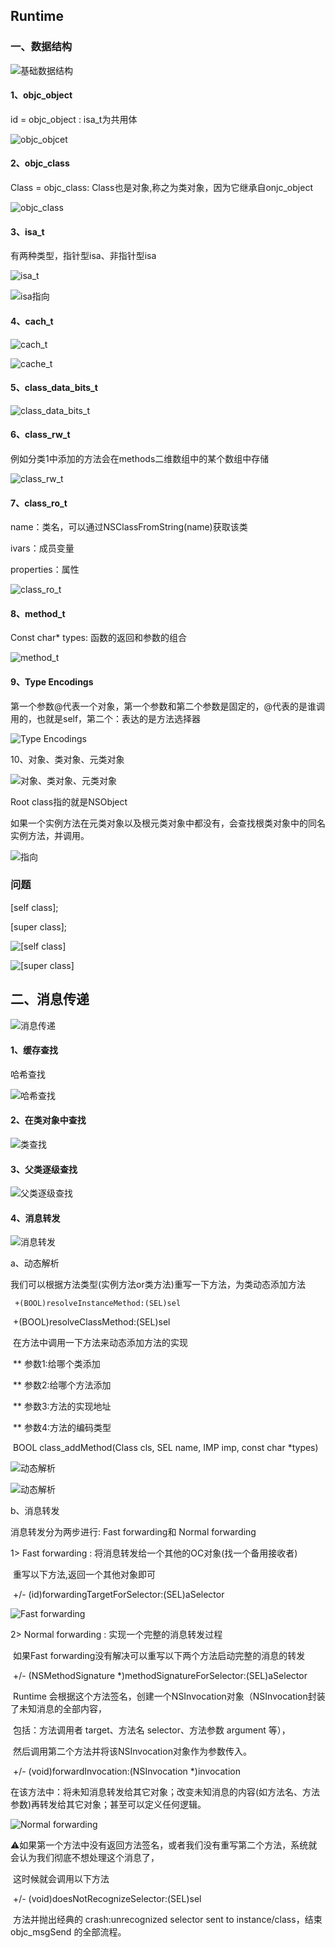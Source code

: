 ## Runtime

### 一、数据结构

![基础数据结构](https://i.loli.net/2021/10/05/k5ZYCv874G1TxVt.png)

#### 1、objc_object

id = objc_object  : isa_t为共用体

![objc_objcet](https://i.loli.net/2021/10/05/BqUr5b2s4PHyfgx.png)

#### 2、objc_class

Class = objc_class: Class也是对象,称之为类对象，因为它继承自onjc_object

![objc_class](https://i.loli.net/2021/10/05/96TzaBrUOuoAW1Q.png)

#### 3、isa_t

有两种类型，指针型isa、非指针型isa

![isa_t](https://i.loli.net/2021/10/05/rgE9czvs3J6yxCf.png)

![isa指向](https://i.loli.net/2021/10/05/oyTMviZmdszLREg.png)

#### 4、cach_t

![cach_t](https://i.loli.net/2021/10/05/cExRizbj62LloA1.png)

![cache_t](https://i.loli.net/2021/10/05/rdGFNZHqzm3toPR.png)

#### 5、class_data_bits_t

![class_data_bits_t](https://i.loli.net/2021/10/05/Fr1BKkTq6L98Dvg.png)

#### 6、class_rw_t

例如分类1中添加的方法会在methods二维数组中的某个数组中存储

![class_rw_t](https://i.loli.net/2021/10/05/5o6qUTp9XNWBVEM.png)

#### 7、class_ro_t

name：类名，可以通过NSClassFromString(name)获取该类

ivars：成员变量

properties：属性

![class_ro_t](https://i.loli.net/2021/10/05/1SNGjw9IhBruiPo.png)

#### 8、method_t

Const char* types: 函数的返回和参数的组合

![method_t](https://i.loli.net/2021/10/05/JIVylEUSMqgPh3Q.png)

#### 9、Type Encodings

第一个参数@代表一个对象，第一个参数和第二个参数是固定的，@代表的是谁调用的，也就是self，第二个：表达的是方法选择器

![Type Encodings](https://i.loli.net/2021/10/05/vElCU3xgPSYsFI5.png)

10、对象、类对象、元类对象

![对象、类对象、元类对象](https://i.loli.net/2021/10/05/OUuhYZS2DR8GQzx.png)

Root class指的就是NSObject

如果一个实例方法在元类对象以及根元类对象中都没有，会查找根类对象中的同名实例方法，并调用。

![指向](https://i.loli.net/2021/10/05/AfQsIj6wYoPBJ2p.png)

### 问题

[self class];

[super class];

![[self class]](https://i.loli.net/2021/10/05/fzAinHM9poqtsLw.png)

![[super class]](https://i.loli.net/2021/10/05/axkEvo2JruzlPnV.png)

## 二、消息传递

![消息传递](https://i.loli.net/2021/10/05/iYLwWvt7N5Raprd.png)

#### 1、缓存查找

哈希查找

![哈希查找](https://i.loli.net/2021/10/05/lxwdspjvgL6X1nK.png)

#### 2、在类对象中查找

![类查找](https://i.loli.net/2021/10/05/6HxtuUXRAYFv53j.png)

#### 3、父类逐级查找

![父类逐级查找](https://i.loli.net/2021/10/05/3rfBFtZ29v4jdXq.png)

#### 4、消息转发

![消息转发](https://i.loli.net/2021/10/05/GhXmVRbH185qCeO.png)

a、动态解析

​	我们可以根据方法类型(实例方法or类方法)重写一下方法，为类动态添加方法

 	 +(BOOL)resolveInstanceMethod:(SEL)sel

​	  +(BOOL)resolveClassMethod:(SEL)sel

​	  在方法中调用一下方法来动态添加方法的实现

​	  ** 参数1:给哪个类添加

​	  ** 参数2:给哪个方法添加

​	  ** 参数3:方法的实现地址

​	  ** 参数4:方法的编码类型

​	  BOOL class_addMethod(Class cls, SEL name, IMP imp, const char *types)

![动态解析](https://i.loli.net/2021/10/05/cP6snXZOho9jzlv.png)

![动态解析](https://i.loli.net/2021/10/05/BDuKvdVW3LgJ8Uz.png)

b、消息转发

消息转发分为两步进行: Fast forwarding和 Normal forwarding

  1> Fast forwarding : 将消息转发给一个其他的OC对象(找一个备用接收者)

​    重写以下方法,返回一个其他对象即可

​    +/- (id)forwardingTargetForSelector:(SEL)aSelector

![Fast forwarding](https://i.loli.net/2021/10/05/wASjFZbsdIUKm68.png)

  2> Normal forwarding : 实现一个完整的消息转发过程

​    如果Fast forwarding没有解决可以重写以下两个方法启动完整的消息的转发

​    +/- (NSMethodSignature *)methodSignatureForSelector:(SEL)aSelector

​    Runtime 会根据这个方法签名，创建一个NSInvocation对象（NSInvocation封装了未知消息的全部内容，

​    包括：方法调用者 target、方法名 selector、方法参数 argument 等），

​    然后调用第二个方法并将该NSInvocation对象作为参数传入。

​    +/- (void)forwardInvocation:(NSInvocation *)invocation

​    在该方法中：将未知消息转发给其它对象；改变未知消息的内容(如方法名、方法参数)再转发给其它对象；甚至可以定义任何逻辑。

![Normal forwarding](https://i.loli.net/2021/10/05/Jjs4XDIFGK1lgkp.png) 

​    ⚠️如果第一个方法中没有返回方法签名，或者我们没有重写第二个方法，系统就会认为我们彻底不想处理这个消息了，

​    这时候就会调用以下方法

​    +/- (void)doesNotRecognizeSelector:(SEL)sel

​    方法并抛出经典的 crash:unrecognized selector sent to instance/class，结束 objc_msgSend 的全部流程。